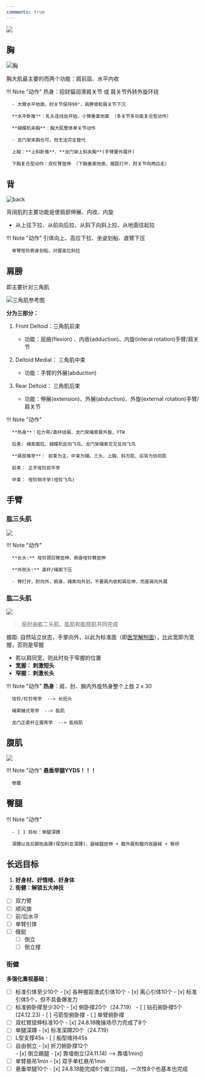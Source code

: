 ```yaml
---
comments: true
---
```


![](./assets/人体肌肉分布.png)

## 胸

![胸](./assets/胸肌.png)

胸大肌最主要的而两个功能：肩前屈、水平内收

!!! Note "动作"
      热身：招财猫润滑肩关节 或 肩关节外转外旋环绕

      - 大臂水平地面，肘关节保持90°，肩胛骨和肩关节下沉

      **水平卧推**：乳头连线处开始，小臂垂直地面 （多关节多功能复合型动作）

      **蝴蝶机夹胸**：胸大肌整体单关节动作

      - 龙门架夹胸也可，但无法完全替代

      上胸：**上斜卧推**、**龙门架上斜夹胸**(手臂要外展开)

      下胸复合型动作：双杠臂屈伸 （下胸垂直地面，握距打开，肘关节向两边走）


## 背
![back](https://pica.zhimg.com/70/v2-45bdc72779e94173fadf5b1309595fc5_1440w.avis?source=172ae18b&biz_tag=Post)

背阔肌的主要功能是使肩部伸展、内收、内旋

- 从上往下拉、从前向后拉、从斜下向斜上拉、从地面往起拉 

!!! Note "动作"
      引体向上、高位下拉、坐姿划船、直臂下压

      单臂哑铃俯身划船，对握高位斜拉

## 肩膀

即主要针对三角肌

![三角肌参考图](./assets/三角肌.png) 

**分为三部分：**

1. Front Deltoid：三角肌前束

      - 功能：屈曲(flexion) 、内收(adduction)、内旋(interal rotation)手臂/肩关节

2. Deltoid Medial： 三角肌中束
   
      - 功能：手臂的外展(abduction)

3. Rear Deltoid： 三角肌后束

      - 功能：伸展(extension)、外展(abduction)、外旋(external rotation)手臂/肩关节

!!! Note "动作"

      **热身**：拉力带/直杆绕肩、龙门架绳索肩外旋、YTW
       
      后束: 绳索面拉、蝴蝶机反向飞鸟、龙门架绳索交叉反向飞鸟

      **肩部推举**： 前束为主，中束为辅，三头、上胸、斜方肌、后背为协同肌
      
      前束： 正手哑铃前平举 

      中束： 哑铃侧平举(哑铃飞鸟)


## 手臂

### 肱三头肌
![](./assets/肱三头肌.png)

!!! Note "动作"

      **长头:** 哑铃颈后臂屈伸、俯身哑铃臂屈伸 
      
      **外侧头:** 直杆/绳索下压

      - 臂打开，肘向外，俯身，绳索向外划。不要肩内收和肩后伸，而是肩向外展

### 肱二头肌
![](./assets/肱二头肌.jpg)

> 屈肘由肱二头肌、肱肌和肱桡肌共同完成

握距: 自然站立状态，手掌向外，以此为标准面（即[医学解刨面](https://5b0988e595225.cdn.sohucs.com/images/20171012/0d266102fd064e539833cb155a86eac9.jpg)），比此宽即为宽握，否则是窄握

- 若以肩同宽，则此时处于窄握的位置
- **宽握： 刺激短头**
- **窄握： 刺激长头**

!!! Note "动作"
      **热身**：肩、肘、腕内外旋热身整个上肢 2 x 30

      哑铃/杠铃弯举  --> 长短头
      
      绳索锤式弯举  --> 肱肌
      
      龙门正直杆正握弯举  --> 肱桡肌


## 腹肌
![](./assets/腹肌.png)

!!! Note "动作"
      **悬垂举腿YYDS！！！**
      
      卷腹

## 臀腿

!!! Note "动作"

      - [ ] 目标：单腿深蹲

      深蹲以及后脚抬高蹲(保加利亚深蹲)、器械腿屈伸 + 髋外展和髋内收器械 + 臀桥

      


##  长远目标

1. **好身材、好情绪、好身体**
2. **街健：解锁五大神技**

- [ ] 双力臂
- [ ] 顺风旗
- [ ] 前/后水平
- [ ] 单臂引体
- [ ] 俄挺
    - [ ] 倒立
    - [ ] 倒立撑

### 街健

**多强化重视基础：**

- [ ] 标准引体至少10个
      - [x] 各种握距澳式引体10个
      - [x] 离心引体10个
      - [x] 标准引体5个，但不具备爆发力
- [ ] 标准俯卧撑至少30个
      - [x] 俯卧撑20个（24.7.19）
      - [ ] 钻石俯卧撑5个(24.12.23)
      - [ ] 弓箭型俯卧撑
      - [ ] 单臂俯卧撑
- [ ] 双杠臂屈伸标准10个
      - [x] 24.8.18晚操场尽力完成了8个
- [ ] 单腿深蹲
      - [x] 标准深蹲20个（24.7.19）
- [ ] L型支撑45s
      - [ ] 船型维持45s
- [ ] 自由倒立
      - [x] 折刀俯卧撑12个  
      - [x] 倒立踢腿
      - [x] 靠墙倒立(24.11.14) --> 靠墙1min()
- [ ] 单臂悬吊1min
      - [x] 双手单杠悬吊1min
- [ ] 悬垂举腿10个
      - [x] 24.8.18能完成6个做三四组，一次性8个也基本也完成 